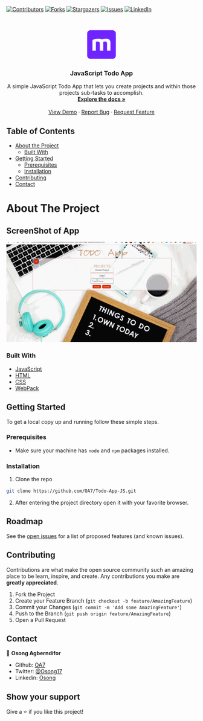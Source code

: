 [![Contributors][contributors-shield]][contributors-url]
[![Forks][forks-shield]][forks-url]
[![Stargazers][stars-shield]][stars-url]
[![Issues][issues-shield]][issues-url]
[![LinkedIn][linkedin-shield]][linkedin-url]



<!-- PROJECT LOGO -->
<br />
<p align="center">
  <a href="https://github.com/OA7/JS-Restaurant-Page">
    <img src="./dist/images/mLogo.png" alt="Logo" width="80" height="80">
  </a>

  <h3 align="center">JavaScript Todo App</h3>

  <p align="center">
    A simple JavaScript Todo App that lets you create projects and within those projects sub-tasks to accomplish.
    <br />
    <a href="https://github.com/OA7/Todo-App-JS"><strong>Explore the docs »</strong></a>
    <br />
    <br />
    <a href="">View Demo</a>
    ·
    <a href="https://github.com/OA7/Todo-App-JS/issues">Report Bug</a>
    ·
    <a href="https://github.com/OA7/Todo-App-JS/issues">Request Feature</a>
  </p>
</p>



<!-- TABLE OF CONTENTS -->
## Table of Contents

* [About the Project](#about-the-project)
  * [Built With](#built-with)
* [Getting Started](#getting-started)
  * [Prerequisites](#prerequisites)
  * [Installation](#installation)
* [Contributing](#contributing)
* [Contact](#contact)



<!-- ABOUT THE PROJECT -->
# About The Project

## ScreenShot of App
[![Product Name Screen Shot][product-screenshot]]()


### Built With

* [JavaScript](https://en.wikipedia.org/wiki/JavaScript)
* [HTML](https://en.wikipedia.org/wiki/HTML)
* [CSS](https://en.wikipedia.org/wiki/Cascading_Style_Sheets)
* [WebPack](https://webpack.js.org/)



<!-- GETTING STARTED -->
## Getting Started

To get a local copy up and running follow these simple steps.

### Prerequisites
- Make sure your machine has `node` and `npm` packages installed.

### Installation
 
1. Clone the repo
```sh
git clone https://github.com/OA7/Todo-App-JS.git
```
2. After entering the project directory open it with your favorite browser.

<!-- ROADMAP -->
## Roadmap

See the [open issues](https://github.com/OA7/Todo-App-JS/issues) for a list of proposed features (and known issues).



<!-- CONTRIBUTING -->
## Contributing

Contributions are what make the open source community such an amazing place to be learn, inspire, and create. Any contributions you make are **greatly appreciated**.

1. Fork the Project
2. Create your Feature Branch (`git checkout -b feature/AmazingFeature`)
3. Commit your Changes (`git commit -m 'Add some AmazingFeature'`)
4. Push to the Branch (`git push origin feature/AmazingFeature`)
5. Open a Pull Request


<!-- CONTACT -->
## Contact

👤 **Osong Agberndifor**

- Github: [OA7](https://github.com/OA7)
- Twitter: [@Osong17](https://twitter.com/Osong17)
- Linkedin: [Osong](https://linkedin.com/osong-agberndifor)


<!-- ACKNOWLEDGEMENTS -->
## Show your support

Give a ⭐️ if you like this project!




<!-- MARKDOWN LINKS & IMAGES -->
<!-- https://www.markdownguide.org/basic-syntax/#reference-style-links -->
[contributors-shield]: https://img.shields.io/github/contributors/OA7/Todo-App-JS.svg?style=flat-square
[contributors-url]: https://github.com/OA7/Todo-App-JS/graphs/contributors
[forks-shield]: https://img.shields.io/github/forks/OA7/Todo-App-JS.svg?style=flat-square
[forks-url]: https://github.com/OA7/Todo-App-JS/network/members
[stars-shield]: https://img.shields.io/github/stars/OA7/Todo-App-JS.svg?style=flat-square
[stars-url]: https://github.com/OA7/Todo-App-JS/stargazers
[issues-shield]: https://img.shields.io/github/issues/OA7/Todo-App-JS.svg?style=flat-square
[issues-url]: https://github.com/OA7/Todo-App-JS/issues
[linkedin-shield]: https://img.shields.io/badge/-LinkedIn-black.svg?style=flat-square&logo=linkedin&colorB=555
[linkedin-url]: https://linkedin.com/osong-agberndifor
[product-screenshot]: dist/images/screen.gif
